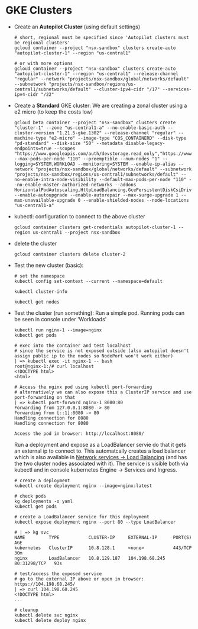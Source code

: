 # GKE Clusters

* Create an **Autopilot Cluster** (using default settings)

  ```
  # short, regional must be specified since 'Autopilot clusters must be regional clusters'
  gcloud container --project "nsx-sandbox" clusters create-auto "autopilot-cluster-1" --region "us-central1" 

  # or with more options
  gcloud container --project "nsx-sandbox" clusters create-auto "autopilot-cluster-1" --region "us-central1" --release-channel "regular" --network "projects/nsx-sandbox/global/networks/default" --subnetwork "projects/nsx-sandbox/regions/us-central1/subnetworks/default" --cluster-ipv4-cidr "/17" --services-ipv4-cidr "/22"
  ```

* Create a **Standard** GKE cluster: We are creating a zonal cluster using a e2 micro (to keep the costs low) 
  ```
  gcloud beta container --project "nsx-sandbox" clusters create "cluster-1" --zone "us-central1-a" --no-enable-basic-auth --cluster-version "1.21.5-gke.1302" --release-channel "regular" --machine-type "e2-micro" --image-type "COS_CONTAINERD" --disk-type "pd-standard" --disk-size "50" --metadata disable-legacy-endpoints=true --scopes "https://www.googleapis.com/auth/devstorage.read_only","https://www.googleapis.com/auth/logging.write","https://www.googleapis.com/auth/monitoring","https://www.googleapis.com/auth/servicecontrol","https://www.googleapis.com/auth/service.management.readonly","https://www.googleapis.com/auth/trace.append" --max-pods-per-node "110" --preemptible --num-nodes "1" --logging=SYSTEM,WORKLOAD --monitoring=SYSTEM --enable-ip-alias --network "projects/nsx-sandbox/global/networks/default" --subnetwork "projects/nsx-sandbox/regions/us-central1/subnetworks/default" --no-enable-intra-node-visibility --default-max-pods-per-node "110" --no-enable-master-authorized-networks --addons HorizontalPodAutoscaling,HttpLoadBalancing,GcePersistentDiskCsiDriver --enable-autoupgrade --enable-autorepair --max-surge-upgrade 1 --max-unavailable-upgrade 0 --enable-shielded-nodes --node-locations "us-central1-a"
  ```

* kubectl: configuration to connect to the above cluster
  ```
  gcloud container clusters get-credentials autopilot-cluster-1 --region us-central1 --project nsx-sandbox
  ```  

* delete the cluster
  ```
  gcloud container clusters delete cluster-2
  ```

* Test the new cluster (basic):
  ```
  # set the namespace
  kubectl config set-context --current --namespace=default

  kubectl cluster-info
  
  kubectl get nodes
  ```  

* Test the cluster (run something):
  Run a simple pod. Running pods can be seen in console under 'Workloads'
  ```
  kubectl run nginx-1 --image=nginx
  kubectl get pods

  # exec into the container and test localhost
  # since the service is not exposed outside (also autopilot doesn't assign public ip to the nodes so NodePort won't work either)
  | => kubectl exec -it nginx-1 -- bash
  root@nginx-1:/# curl localhost
  <!DOCTYPE html>
  <html>

  # Access the nginx pod using kubectl port-forwarding
  # alternatively we can also expose this a ClusterIP service and use port-forwarding on that
  | => kubectl port-forward nginx-1 8080:80 
  Forwarding from 127.0.0.1:8080 -> 80
  Forwarding from [::1]:8080 -> 80
  Handling connection for 8080
  Handling connection for 8080

  Access the pod in browser: http://localhost:8080/
  ```

  Run a deployment and expose as a LoadBalancer servie do that it gets an external ip to connect to. This automatcally creates a load balancer which is also available in [Network services -> Load Balancing](https://console.cloud.google.com/net-services/loadbalancing/list/loadBalancers) (and has the two cluster nodes associated with it). The service is visible both via kubectl and in console kubernetes Engine -> Services and Ingress.
  ```
  # create a deployment 
  kubectl create deployment nginx --image=nginx:latest 

  # check pods
  kg deployments -o yaml
  kubectl get pods
  
  # create a LoadBalancer service for this deployment
  kubectl expose deployment nginx --port 80 --type LoadBalancer

  # | => kg svc
  NAME         TYPE           CLUSTER-IP     EXTERNAL-IP      PORT(S)        AGE
  kubernetes   ClusterIP      10.8.128.1     <none>           443/TCP        30m
  nginx        LoadBalancer   10.8.129.187   104.198.68.245   80:31298/TCP   93s

  # test/access the exposed service
  # go to the external IP above or open in browser: https://104.198.68.245/
  | => curl 104.198.68.245
  <!DOCTYPE html>
  ...

  # cleanup
  kubectl delete svc nginx
  kubectl delete deploy nginx

  ```